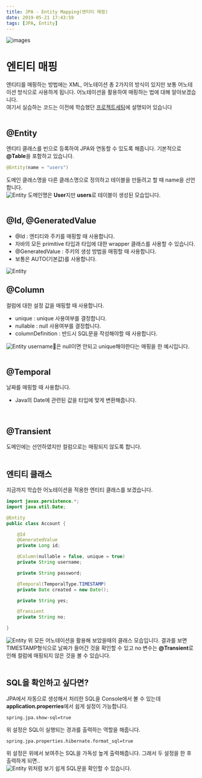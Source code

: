 ```yaml
---
title: JPA - Entity Mapping(엔티티 매핑)
date: 2019-05-21 17:43:59
tags: [JPA, Entity]
---
```


![images](/images/jpa/jpa.jpg)<br/>

# 엔티티 매핑
엔티티를 매핑하는 방법에는 XML, 어노테이션 총 2가지의 방식이 있지만 보통 어노테이션 방식으로 사용하게 됩니다.
어노테이션을 활용하여 매핑하는 법에 대해 알아보겠습니다.<br/>
여기서 실습하는 코드는 이전에 학습했던 [프로젝트세팅](https://junjangsee.github.io/2019/05/20/jpa/jpa-03/)에 설명되어 있습니다<br/>
<br/>

## @Entity
엔티티 클래스를 빈으로 등록하여 JPA와 연동할 수 있도록 해줍니다. 기본적으로 **@Table**을 포함하고 있습니다.<br/>

```java
@Entity(name = "users")
```
도메인 클래스명을 다른 클래스명으로 정의하고 테이블을 만들려고 할 때 name을 선언합니다.<br/>
![Entity](/images/jpa/entity/en1.png) 도메인명은 **User**지만 **users**로 테이블이 생성된 모습입니다.<br/>
<br/>

## @Id, @GeneratedValue
- @Id : 엔티티와 주키를 매핑할 때 사용합니다.
 - 자바의 모든 primitive 타입과 타입에 대한 wrapper 클래스를 사용할 수 있습니다.
- @GeneratedValue : 주키의 생성 방법을 매핑할 때 사용합니다.
 - 보통은 AUTO(기본값)를 사용합니다.

![Entity](/images/jpa/entity/en3.png) 
<br/>

## @Column
컬럼에 대한 설정 값을 매핑할 때 사용합니다.
- unique : unique 사용여부를 결정합니다.
- nullable : null 사용여부를 결정합니다.
- columnDefinition : 반드시 SQL문을 작성해야할 때 사용합니다.

![Entity](/images/jpa/entity/en2.png) username은 null이면 안되고 unique해야한다는 매핑을 한 예시입니다.<br/>
<br/>

## @Temporal
날짜를 매핑할 때 사용합니다.
- Java의 Date에 관련된 값을 타입에 맞게 변환해줍니다.

<br/>

## @Transient
도메인에는 선언하였지만 컬럼으로는 매핑되지 않도록 합니다.
<br/>
<br/>

## 엔티티 클래스
지금까지 학습한 어노테이션을 적용한 엔티티 클래스를 보겠습니다.

```java
import javax.persistence.*;
import java.util.Date;

@Entity
public class Account {

    @Id
    @GeneratedValue
    private Long id;

    @Column(nullable = false, unique = true)
    private String username;

    private String password;

    @Temporal(TemporalType.TIMESTAMP)
    private Date created = new Date();

    private String yes;

    @Transient
    private String no;

}
```
![Entity](/images/jpa/entity/en4.png) 위 모든 어노테이션을 활용해 보았을때의 클래스 모습입니다.
결과를 보면 TIMESTAMP형식으로 날짜가 들어간 것을 확인할 수 있고 no 변수는 **@Transient**로 인해 컬럼에 매핑되지 않은 것을 볼 수 있습니다.<br/>
<br/>

## SQL을 확인하고 싶다면?
JPA에서 자동으로 생성해서 처리한 SQL을 Console에서 볼 수 있는데 **application.properries**에서 쉽게 설정이 가능합니다.<br/>

```
spring.jpa.show-sql=true
```
위 설정은 SQL이 실행되는 경과를 출력하는 역할을 해줍니다.<br/>

```
spring.jpa.properties.hibernate.format_sql=true
```
위 설정은 위에서 보여주는 SQL을 가독성 높게 출력해줍니다.
그래서 두 설정을 한 후 출력하게 되면..<br/>
![Entity](/images/jpa/entity/en5.png) 위처럼 보기 쉽게 SQL문을 확인할 수 있습니다.<br/>